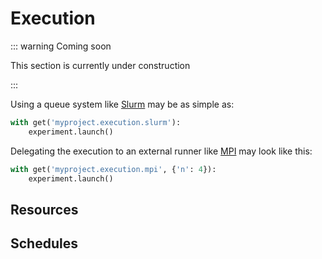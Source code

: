 # Execution

::: warning Coming soon

This section is currently under construction

:::

Using a queue system like [Slurm](https://slurm.schedmd.com/documentation.html) may be as simple as:

```python
with get('myproject.execution.slurm'):
    experiment.launch()
```

Delegating the execution to an external runner like [MPI](https://www.open-mpi.org/) may look like this:

```python
with get('myproject.execution.mpi', {'n': 4}):
    experiment.launch()
```

## Resources


## Schedules

